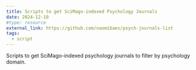```yaml
---
title: Scripts to get SciMago-indexed Psychology Journals
date: 2024-12-10
#type: resource
external_link: https://github.com/naomibaes/psych-journals-list
tags:
  - script 
---
```


Scripts to get SciMago-indexed psychology journals to filter by psychology domain.

<!--more-->

